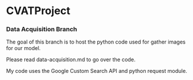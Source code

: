 # CVATProject
### Data Acquisition Branch
The goal of this branch is to host the python code used for gather images for our model.

Please read data-acquisition.md to go over the code.

My code uses the Google Custom Search API and python request module.
